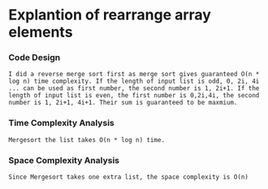 # Explantion of rearrange array elements

### Code Design

    I did a reverse merge sort first as merge sort gives guaranteed O(n * log n) time complexity. If the length of input list is odd, 0, 2i, 4i ... can be used as first number, the second number is 1, 2i+1. If the length of input list is even, the first number is 0,2i,4i, the second number is 1, 2i+1, 4i+1. Their sum is guaranteed to be maxmium.

### Time Complexity Analysis

    Mergesort the list takes O(n * log n) time.

### Space Complexity Analysis

    Since Mergesort takes one extra list, the space complexity is O(n)
